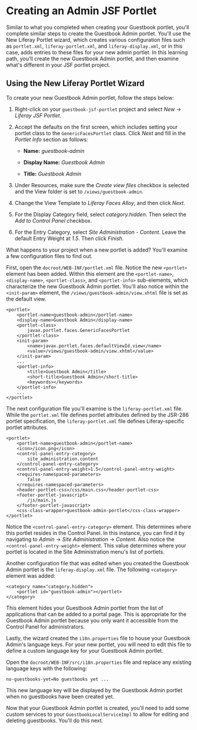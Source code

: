 # Creating an Admin JSF Portlet [](id=creating-an-admin-jsf-portlet)

Similar to what you completed when creating your Guestbook portlet, you'll
complete similar steps to create the Guestbook Admin portlet. You'll use the New
Liferay Portlet wizard, which creates various configuration files such as
`portlet.xml`, `liferay-portlet.xml`, and `liferay-display.xml`, or in this
case, adds entries to these files for your new admin portlet. In this learning
path, you'll create the new Guestbook Admin portlet, and then examine what's
different in your JSF portlet project. 

## Using the New Liferay Portlet Wizard

To create your new Guestbook Admin portlet, follow the steps below:

1. Right-click on your `guestbook-jsf-portlet` project and select *New* &rarr;
   *Liferay JSF Portlet*. 

2. Accept the defaults on the first screen, which includes setting your portlet
   class to the `GenericFacesPortlet` class. Click *Next* and fill in the
   *Portlet Info* section as follows:

    - **Name:** *guestbook-admin*
    
    - **Display Name:** *Guestbook Admin*
    
    - **Title:** *Guestbook Admin*

3. Under Resources, make sure the *Create view files* checkbox is selected and
   the View folder is set to `/views/guestbook-admin`. 

4. Change the View Template to *Liferay Faces Alloy*, and then click *Next*. 

5. For the Display Category field, select *category.hidden*. Then select the
   *Add to Control Panel* checkbox.

6. For the Entry Category, select *Site Administration - Content*. Leave the
   default Entry Weight at *1.5*. Then click *Finish*. 

What happens to your project when a new portlet is added? You'll examine a few
configuration files to find out. 

First, open the `docroot/WEB-INF/portlet.xml` file. Notice the new
`<portlet>` element has been added. Within this element are the
`<portlet-name>`, `<display-name>`, `<portlet-class>`, and `<portlet-info>`
sub-elements, which characterize the new Guestbook Admin portlet. You'll also
notice within the `<init-param>` element, the
`/views/guestbook-admin/view.xhtml` file is set as the default view. 

    <portlet>
        <portlet-name>guestbook-admin</portlet-name>
        <display-name>Guestbook Admin</display-name>
        <portlet-class>
            javax.portlet.faces.GenericFacesPortlet
        </portlet-class>
        <init-param>
            <name>javax.portlet.faces.defaultViewId.view</name>
            <value>/views/guestbook-admin/view.xhtml</value>
        </init-param>
        ...
        <portlet-info>
            <title>Guestbook Admin</title>
            <short-title>Guestbook Admin</short-title>
            <keywords></keywords>
        </portlet-info>
        ...
    </portlet>

The next configuration file you'll examine is the `liferay-portlet.xml` file.
While the `portlet.xml` file defines portlet attributes defined by the JSR-286
portlet specification, the `liferay-portlet.xml` file defines Liferay-specific
portlet attributes. 

    <portlet>
        <portlet-name>guestbook-admin</portlet-name>
        <icon>/icon.png</icon>
        <control-panel-entry-category>
            site_administration.content
        </control-panel-entry-category>
        <control-panel-entry-weight>1.5</control-panel-entry-weight>
        <requires-namespaced-parameters>
            false
        </requires-namespaced-parameters>
        <header-portlet-css>/css/main.css</header-portlet-css>
        <footer-portlet-javascript>
            /js/main.js
        </footer-portlet-javascript>
        <css-class-wrapper>guestbook-admin-portlet</css-class-wrapper>
    </portlet>

Notice the `<control-panel-entry-category>` element. This determines where this
portlet resides in the Control Panel. In this instance, you can find it by
navigating to *Admin* &rarr; *Site Administration* &rarr; *Content*. Also notice
the `<control-panel-entry-weight>` element. This value determines where your
portlet is located in the Site Administration menu's list of portlets. 

Another configuration file that was edited when you created the Guestbook Admin
portlet is the `liferay-display.xml` file. The following `<category>` element
was added: 

    <category name="category.hidden">
        <portlet id="guestbook-admin"></portlet>
    </category>

This element hides your Guestbook Admin portlet from the list of applications
that can be added to a portal page. This is appropriate for the Guestbook Admin
portlet because you only want it accessible from the Control Panel for
administrators. 

Lastly, the wizard created the `i18n.properties` file to house your Guestbook
Admin's language keys. For your new portlet, you will need to edit this file
to define a custom language key for your Guestbook Admin portlet. 

Open the `docroot/WEB-INF/src/i18n.properties` file and replace any existing
language keys with the following: 

    no-guestbooks-yet=No guestbooks yet ...

This new language key will be displayed by the Guestbook Admin portlet when no
guestbooks have been created yet. 

Now that your Guestbook Admin portlet is created, you'll need to add some
custom services to your `GuestbookLocalServiceImpl` to allow for editing and
deleting guestbooks. You'll do this next. 
